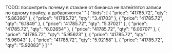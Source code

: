 TODO: посомтреть почему в стакане от бинанса не патейтятся записи по одному прайсу, а добавляются
'''
{
  "bids": [
    {
      "price": "41785.72",
      "qty": "5.86396"
    },
    {
      "price": "41785.72",
      "qty": "3.41703"
    },
    {
      "price": "41785.72",
      "qty": "6.1849"
    },
    {
      "price": "41785.72",
      "qty": "5.37021"
    },
    {
      "price": "41785.72",
      "qty": "6.02654"
    },
    {
      "price": "41785.72",
      "qty": "6.00707"
    },
    {
      "price": "41785.72",
      "qty": "5.95623"
    },
    {
      "price": "41785.72",
      "qty": "5.96043"
    },
    {
      "price": "41785.72",
      "qty": "5.92158"
    },
    {
      "price": "41785.72",
      "qty": "5.92083"
    }
  ]
'''